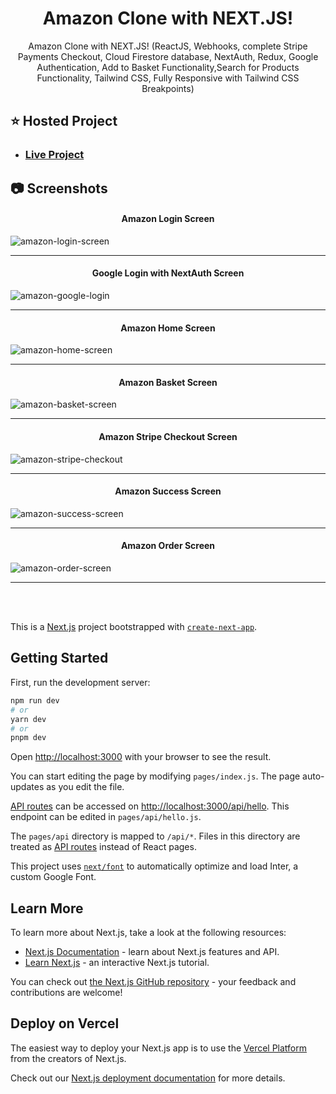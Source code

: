 <div align="center">
  
  # Amazon Clone with NEXT.JS!
  
  <p>
Amazon Clone with NEXT.JS! (ReactJS, Webhooks, complete Stripe Payments Checkout, Cloud Firestore database, NextAuth, Redux, Google Authentication, Add to Basket Functionality,Search for Products Functionality, Tailwind CSS, Fully Responsive with Tailwind CSS Breakpoints)
  </p>
</div>

## :star: Hosted Project
- ### [Live Project](https://rushikesh-bhavsar-amazon-clone-git-master-rushikeshbhavsar3605.vercel.app/)

## :camera: Screenshots

#### <p align="center">Amazon Login Screen</p>
![amazon-login-screen](https://github.com/RushikeshBhavsar3605/rushikesh-bhavsar-amazon-clone/assets/129877176/f2712e1e-cb6e-40a9-a277-efa0def98f0c)

<hr>

#### <p align="center">Google Login with NextAuth Screen</p>
![amazon-google-login](https://github.com/RushikeshBhavsar3605/rushikesh-bhavsar-amazon-clone/assets/129877176/f8d47411-bbde-4fad-911f-a067d0e0c6f5)

<hr>

#### <p align="center">Amazon Home Screen</p>
![amazon-home-screen](https://github.com/RushikeshBhavsar3605/rushikesh-bhavsar-amazon-clone/assets/129877176/a5cefe84-ec48-43a7-b8d4-2286cb9fcb70)

<hr>

#### <p align="center">Amazon Basket Screen</p>
![amazon-basket-screen](https://github.com/RushikeshBhavsar3605/rushikesh-bhavsar-amazon-clone/assets/129877176/12d31fd6-475f-4562-b0f7-f55de334bb2b)

<hr>

#### <p align="center">Amazon Stripe Checkout Screen</p>
![amazon-stripe-checkout](https://github.com/RushikeshBhavsar3605/rushikesh-bhavsar-amazon-clone/assets/129877176/22678001-0cef-4845-bfc3-651888cac456)

<hr>

#### <p align="center">Amazon Success Screen</p>
![amazon-success-screen](https://github.com/RushikeshBhavsar3605/rushikesh-bhavsar-amazon-clone/assets/129877176/16ec47eb-1c79-42d6-bba5-82cedcb80f55)

<hr>

#### <p align="center">Amazon Order Screen</p>
![amazon-order-screen](https://github.com/RushikeshBhavsar3605/rushikesh-bhavsar-amazon-clone/assets/129877176/841cf334-9f95-4550-a6d6-38f57148876f)

<hr>

<br>
<br>

This is a [Next.js](https://nextjs.org/) project bootstrapped with [`create-next-app`](https://github.com/vercel/next.js/tree/canary/packages/create-next-app).

## Getting Started

First, run the development server:

```bash
npm run dev
# or
yarn dev
# or
pnpm dev
```

Open [http://localhost:3000](http://localhost:3000) with your browser to see the result.

You can start editing the page by modifying `pages/index.js`. The page auto-updates as you edit the file.

[API routes](https://nextjs.org/docs/api-routes/introduction) can be accessed on [http://localhost:3000/api/hello](http://localhost:3000/api/hello). This endpoint can be edited in `pages/api/hello.js`.

The `pages/api` directory is mapped to `/api/*`. Files in this directory are treated as [API routes](https://nextjs.org/docs/api-routes/introduction) instead of React pages.

This project uses [`next/font`](https://nextjs.org/docs/basic-features/font-optimization) to automatically optimize and load Inter, a custom Google Font.

## Learn More

To learn more about Next.js, take a look at the following resources:

- [Next.js Documentation](https://nextjs.org/docs) - learn about Next.js features and API.
- [Learn Next.js](https://nextjs.org/learn) - an interactive Next.js tutorial.

You can check out [the Next.js GitHub repository](https://github.com/vercel/next.js/) - your feedback and contributions are welcome!

## Deploy on Vercel

The easiest way to deploy your Next.js app is to use the [Vercel Platform](https://vercel.com/new?utm_medium=default-template&filter=next.js&utm_source=create-next-app&utm_campaign=create-next-app-readme) from the creators of Next.js.

Check out our [Next.js deployment documentation](https://nextjs.org/docs/deployment) for more details.
